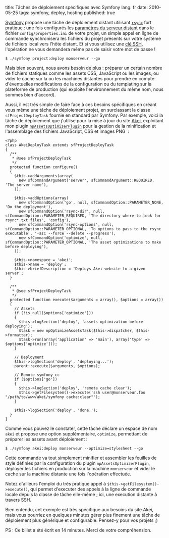 title: Tâches de déploiement spécifiques avec Symfony
lang: fr
date: 2010-05-25
tags: symfony, deploy, hosting
published: true

[Symfony](http://www.symfony-project.org/) propose une tâche de déploiement distant utilisant [`rsync`](http://fr.wikipedia.org/wiki/Rsync) fort pratique&nbsp;: une fois configurés les [paramètres du serveur distant](http://www.symfony-project.org/jobeet/1_4/Doctrine/en/22#chapter_22_deploying) dans le fichier `config/properties.ini` de votre projet, un simple appel en ligne de commande synchronisera les fichiers du projet présents sur votre système de fichiers local vers l'hôte distant. Et si vous utilisez une [clé SSH](http://prendreuncafe.com/blog/post/2005/08/29/262-installer-sa-cle-ssh-sur-un-serveur-distant), l'opération ne vous demandera même pas de saisir votre mot de passe&nbsp;!

    $ ./symfony project:deploy monserveur --go

Mais bien souvent, nous avons besoin de plus&nbsp;: préparer un certain nombre de fichiers statiques comme les assets CSS, JavaScript ou les images, ou vider le cache sur la ou les machines distantes pour prendre en compte d'éventuelles modifications de la configuration ou du templating sur la plateforme de production (qui exploite l'environnement du même nom, nous sommes bien d'accord).

Aussi, il est très simple de faire face à ces besoins spécifiques en créant vous même une tâche de déploiement projet, en surclassant la classe `sfProjectDeployTask` fournie en standard par Symfony. Par exemple, voici la tâche de déploiement que j'utilise pour la mise à jour du site [Akei](http://www.akei.com/), exploitant mon plugin [`npAssetsOptimizerPlugin`](http://github.com/n1k0/npAssetsOptimizerPlugin) pour la gestion de la minification et l'assemblage des fichiers JavaScript, CSS et images PNG &nbsp;:

    <?php
    class AkeiDeployTask extends sfProjectDeployTask
    {
      /**
       * @see sfProjectDeployTask
       */
      protected function configure()
      {
        $this->addArguments(array(
          new sfCommandArgument('server', sfCommandArgument::REQUIRED, 'The server name'),
        ));

        $this->addOptions(array(
          new sfCommandOption('go', null, sfCommandOption::PARAMETER_NONE, 'Do the deployment'),
          new sfCommandOption('rsync-dir', null, sfCommandOption::PARAMETER_REQUIRED, 'The directory where to look for rsync*.txt files', 'config'),
          new sfCommandOption('rsync-options', null, sfCommandOption::PARAMETER_OPTIONAL, 'To options to pass to the rsync executable', '-azC --force --delete --progress'),
          new sfCommandOption('optimize', null, sfCommandOption::PARAMETER_OPTIONAL, 'The asset optimizations to make before deploying'),
        ));

        $this->namespace = 'akei';
        $this->name = 'deploy';
        $this->briefDescription = 'Deploys Akei website to a given server';
      }

      /**
       * @see sfProjectDeployTask
       */
      protected function execute($arguments = array(), $options = array())
      {
        // Assets
        if (!is_null($options['optimize']))
        {
          $this->logSection('deploy', 'assets optimization before deploying');
          $task = new npOptimizeAssetsTask($this->dispatcher, $this->formatter);
          $task->run(array('application' => 'main'), array('type' => $options['optimize']));
        }

        // Deployment
        $this->logSection('deploy', 'deploying...');
        parent::execute($arguments, $options);

        // Remote symfony cc
        if ($options['go'])
        {
          $this->logSection('deploy', 'remote cache clear');
          $this->getFilesystem()->execute('ssh user@monserveur.foo "/path/to/www/akei/symfony cache:clear"');
        }

        $this->logSection('deploy', 'done.');
      }
    }

Comme vous pouvez le constater, cette tâche déclare un espace de nom `akei` et propose une option supplémentaire, `optimize`, permettant de préparer les assets avant déploiement&nbsp;:

    $ ./symfony akei:deploy monserveur --optimize=stylesheet --go

Cette commande va tout simplement minifier et assembler les feuilles de style définies par la configuration du plugin `npAssetsOptimizerPlugin`, déployer les fichiers en production sur la machine `monserveur` et vider le cache sur la machine distante une fois l'opération effectuée.

Notez d'ailleurs l'emploi du très pratique appel à `$this->getFilesystem()->execute()`, qui permet d'executer des appels à la ligne de commande locale depuis la classe de tâche elle-même&nbsp;; ici, une execution distante à travers SSH.

Bien entendu, cet exemple est très spécifique aux besoins du site Akei, mais vous pourriez en quelques minutes gérer plus finement une tâche de déploiement plus générique et configurable. Pensez-y pour vos projets ;)

PS&nbsp;: Ce billet a été écrit en 14 minutes. Merci de votre compréhension.
